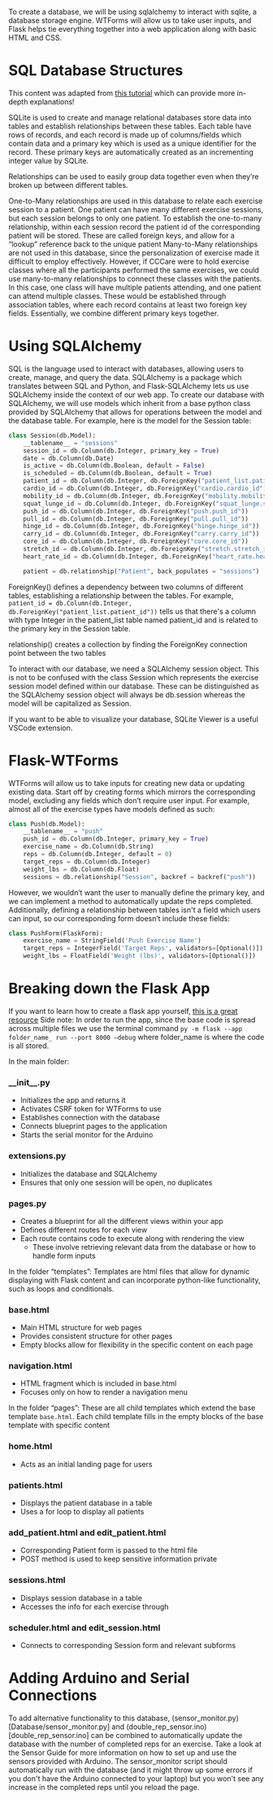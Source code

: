 To create a database, we will be using sqlalchemy to interact with sqlite, a database storage engine. WTForms will allow us to take user inputs, and Flask helps tie everything together into a web application along with basic HTML and CSS. 
# SQL Database Structures
This content was adapted from [this tutorial](https://realpython.com/python-sqlite-sqlalchemy/#structuring-a-database-with-sql) which can provide more in-depth explanations! 

SQLite is used to create and manage relational databases store data into tables and establish relationships between these tables. Each table have rows of records, and each record is made up of columns/fields which contain data and a primary key which is used as a unique identifier for the record. These primary keys are automatically created as an incrementing integer value by SQLite. 

Relationships can be used to easily group data together even when they’re broken up between different tables. 

One-to-Many relationships are used in this database to relate each exercise session to a patient. One patient can have many different exercise sessions, but each session belongs to only one patient. To establish the one-to-many relationship, within each session record the patient id of the corresponding patient will be stored. These are called foreign keys, and allow for a “lookup” reference back to the unique patient
Many-to-Many relationships are not used in this database, since the personalization of exercise made it difficult to employ effectively. However, if CCCare were to hold exercise classes where all the participants performed the same exercises, we could use many-to-many relationships to connect these classes with the patients. In this case, one class will have multiple patients attending, and one patient can attend multiple classes. These would be established through association tables, where each record contains at least two foreign key fields. Essentially, we combine different primary keys together.

# Using SQLAlchemy 
SQL is the language used to interact with databases, allowing users to create, manage, and query the data. SQLAlchemy is a package which translates between SQL and Python, and Flask-SQLAlchemy lets us use SQLAlchemy inside the context of our web app.
To create our database with SQLAlchemy, we will use models which inherit from a base python class provided by SQLAlchemy that allows for operations between the model and the database table. 
For example, here is the model for the Session table:

```python
class Session(db.Model):
    __tablename__ = "sessions"
    session_id = db.Column(db.Integer, primary_key = True)
    date = db.Column(db.Date)
    is_active = db.Column(db.Boolean, default = False) 
    is_scheduled = db.Column(db.Boolean, default = True) 
    patient_id = db.Column(db.Integer, db.ForeignKey("patient_list.patient_id"))
    cardio_id = db.Column(db.Integer, db.ForeignKey("cardio.cardio_id"))
    mobility_id = db.Column(db.Integer, db.ForeignKey("mobility.mobility_id"))
    squat_lunge_id = db.Column(db.Integer, db.ForeignKey("squat_lunge.squat_lunge_id"))
    push_id = db.Column(db.Integer, db.ForeignKey("push.push_id"))
    pull_id = db.Column(db.Integer, db.ForeignKey("pull.pull_id"))
    hinge_id = db.Column(db.Integer, db.ForeignKey("hinge.hinge_id"))
    carry_id = db.Column(db.Integer, db.ForeignKey("carry.carry_id"))
    core_id = db.Column(db.Integer, db.ForeignKey("core.core_id"))
    stretch_id = db.Column(db.Integer, db.ForeignKey("stretch.stretch_id"))
    heart_rate_id = db.Column(db.Integer, db.ForeignKey("heart_rate.heart_rate_id"))

    patient = db.relationship("Patient", back_populates = "sessions")
```

ForeignKey() defines a dependency between two columns of different tables, establishing a relationship between the tables. For example, `patient_id = db.Column(db.Integer, db.ForeignKey("patient_list.patient_id"))` tells us that there's a column with type Integer in the patient_list table named patient_id and is related to the primary key in the Session table.

relationship() creates a collection by finding the ForeignKey connection point between the two tables

To interact with our database, we need a SQLAlchemy session object. This is not to be confused with the class Session which represents the exercise session model defined within our database. These can be distinguished as the SQLAlchemy session object will always be db.session whereas the model will be capitalized as Session.

If you want to be able to visualize your database, SQLite Viewer is a useful VSCode extension. 

# Flask-WTForms 
WTForms will allow us to take inputs for creating new data or updating existing data. 
Start off by creating forms which mirrors the corresponding model, excluding any fields which don’t require user input. For example, almost all of the exercise types have models defined as such: 
```python
class Push(db.Model):
    __tablename__ = "push"
    push_id = db.Column(db.Integer, primary_key = True)
    exercise_name = db.Column(db.String)
    reps = db.Column(db.Integer, default = 0)
    target_reps = db.Column(db.Integer)
    weight_lbs = db.Column(db.Float)
    sessions = db.relationship("Session", backref = backref("push"))
```
However, we wouldn’t want the user to manually define the primary key, and we can implement a method to automatically update the reps completed. Additionally, defining a relationship between tables isn't a field which users can input, so our corresponding form doesn’t include these fields: 
```python
class PushForm(FlaskForm):
    exercise_name = StringField('Push Exercise Name')
    target_reps = IntegerField('Target Reps', validators=[Optional()])
    weight_lbs = FloatField('Weight (lbs)', validators=[Optional()])
```

# Breaking down the Flask App
If you want to learn how to create a flask app yourself, [this is a great resource](https://realpython.com/flask-project/) 
Side note: In order to run the app, since the base code is spread across multiple files we use the terminal command `py -m flask --app folder_name_ run --port 8000 –debug` where folder_name is where the code is all stored. 

In the main folder:
### \_\_init\_\_.py
- Initializes the app and returns it
- Activates CSRF token for WTForms to use
- Establishes connection with the database
- Connects blueprint pages to the application
- Starts the serial monitor for the Arduino

### extensions.py
- Initializes the database and SQLAlchemy
- Ensures that only one session will be open, no duplicates

### pages.py
- Creates a blueprint for all the different views within your app
- Defines different routes for each view
- Each route contains code to execute along with rendering the view
    - These involve retrieving relevant data from the database or how to handle form inputs 

In the folder “templates”:
Templates are html files that allow for dynamic displaying with Flask content and can incorporate python-like functionality, such as loops and conditionals.

### base.html
- Main HTML structure for web pages
- Provides consistent structure for other pages
- Empty blocks allow for flexibility in the specific content on each page

### navigation.html
- HTML fragment which is included in base.html
- Focuses only on how to render a navigation menu

In the folder “pages”: 
These are all child templates which extend the base template `base.html`. Each child template fills in the empty blocks of the base template with specific content

### home.html
- Acts as an initial landing page for users

### patients.html
- Displays the patient database in a table
- Uses a for loop to display all patients

### add_patient.html and edit_patient.html
- Corresponding Patient form is passed to the html file
- POST method is used to keep sensitive information private

### sessions.html
- Displays session database in a table
- Accesses the info for each exercise through

### scheduler.html and edit_session.html
- Connects to corresponding Session form and relevant subforms

# Adding Arduino and Serial Connections
To add alternative functionality to this database, (sensor_monitor.py)[Database/sensor_monitor.py] and (double_rep_sensor.ino)[double_rep_sensor.ino] can be combined to automatically update the database with the number of completed reps for an exercise. Take a look at the Sensor Guide for more information on how to set up and use the sensors provided with Arduino. The sensor_monitor script should automatically run with the database (and it might throw up some errors if you don't have the Arduino connected to your laptop) but you won't see any increase in the completed reps until you reload the page. 
